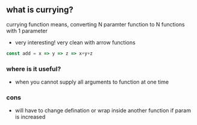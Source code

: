 ## what is currying?
currying function means, converting N paramter function to N functions with 1 parameter
- very interesting! very clean with arrow functions

```js
const add = x => y => z => x+y+z
```
### where is it useful?
- when you cannot supply all arguments to function at one time

### cons
- will have to change defination or wrap inside another function if param is increased